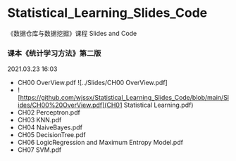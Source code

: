 # Statistical_Learning_Slides_Code
《数据仓库与数据挖掘》课程 Slides and Code

### 课本《统计学习方法》第二版

2021.03.23 16:03

- CH00 OverView.pdf ![../Slides/CH00 OverView.pdf]
- ![https://github.com/wjssx/Statistical_Learning_Slides_Code/blob/main/Slides/CH00%20OverView.pdf](CH01 Statistical Learning.pdf)
- CH02 Perceptron.pdf
- CH03 KNN.pdf
- CH04 NaiveBayes.pdf
- CH05 DecisionTree.pdf
- CH06 LogicRegression and Maximum Entropy Model.pdf
- CH07 SVM.pdf
